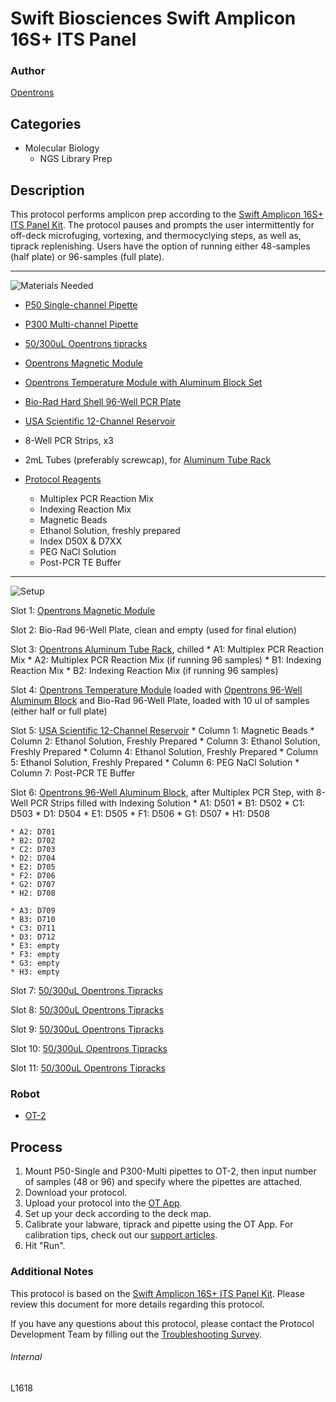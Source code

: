 # Swift Biosciences Swift Amplicon 16S+ ITS Panel

### Author
[Opentrons](https://opentrons.com/)

## Categories
* Molecular Biology
	* NGS Library Prep


## Description
This protocol performs amplicon prep according to the [Swift Amplicon 16S+ ITS Panel Kit](http://t7fuu3u4kioyf7ep21k6b916.wpengine.netdna-cdn.com/wp-content/uploads/2019/02/18-2328_Swift-Amplicon-16SITS-Panel_Protocol.pdf). The protocol pauses and prompts the user intermittently for off-deck microfuging, vortexing, and thermocyclying steps, as well as, tiprack replenishing. Users have the option of running either 48-samples (half plate) or 96-samples (full plate).

---
![Materials Needed](https://s3.amazonaws.com/opentrons-protocol-library-website/custom-README-images/001-General+Headings/materials.png)

* [P50 Single-channel Pipette](https://shop.opentrons.com/collections/ot-2-robot/products/single-channel-electronic-pipette)
* [P300 Multi-channel Pipette](https://shop.opentrons.com/collections/ot-2-pipettes/products/8-channel-electronic-pipette)
* [50/300uL Opentrons tipracks](https://shop.opentrons.com/collections/opentrons-tips/products/opentrons-3000ul-tips)
* [Opentrons Magnetic Module](https://shop.opentrons.com/collections/hardware-modules/products/magdeck)
* [Opentrons Temperature Module with Aluminum Block Set](https://shop.opentrons.com/collections/hardware-modules/products/tempdeck)
* [Bio-Rad Hard Shell 96-Well PCR Plate](http://www.bio-rad.com/en-us/sku/hsp9601-hard-shell-96-well-pcr-plates-low-profile-thin-wall-skirted-white-clear?ID=hsp9601)
* [USA Scientific 12-Channel Reservoir](https://www.usascientific.com/12-channel-automation-reservoir.aspx)
* 8-Well PCR Strips, x3
* 2mL Tubes (preferably screwcap), for [Aluminum Tube Rack](https://shop.opentrons.com/collections/hardware-modules/products/magdeck)

* [Protocol Reagents](http://t7fuu3u4kioyf7ep21k6b916.wpengine.netdna-cdn.com/wp-content/uploads/2019/02/18-2328_Swift-Amplicon-16SITS-Panel_Protocol.pdf)
	* Multiplex PCR Reaction Mix
	* Indexing Reaction Mix
	* Magnetic Beads
	* Ethanol Solution, freshly prepared
	* Index D50X & D7XX
	* PEG NaCl Solution
	* Post-PCR TE Buffer



---
![Setup](https://s3.amazonaws.com/opentrons-protocol-library-website/custom-README-images/001-General+Headings/Setup.png)

Slot 1: [Opentrons Magnetic Module](https://shop.opentrons.com/collections/hardware-modules/products/magdeck)

Slot 2: Bio-Rad 96-Well Plate, clean and empty (used for final elution)

Slot 3: [Opentrons Aluminum Tube Rack](https://shop.opentrons.com/collections/racks-and-adapters/products/aluminum-block-set), chilled
	* A1: Multiplex PCR Reaction Mix
	* A2: Multiplex PCR Reaction Mix (if running 96 samples)
	* B1: Indexing Reaction Mix
	* B2: Indexing Reaction Mix (if running 96 samples)

Slot 4: [Opentrons Temperature Module](https://shop.opentrons.com/collections/hardware-modules/products/tempdeck) loaded with [Opentrons 96-Well Aluminum Block](https://shop.opentrons.com/collections/racks-and-adapters/products/aluminum-block-set/) and Bio-Rad 96-Well Plate, loaded with 10 ul of samples (either half or full plate)

Slot 5: [USA Scientific 12-Channel Reservoir](https://www.usascientific.com/12-channel-automation-reservoir.aspx)
	* Column 1: Magnetic Beads
	* Column 2: Ethanol Solution, Freshly Prepared
	* Column 3: Ethanol Solution, Freshly Prepared
	* Column 4: Ethanol Solution, Freshly Prepared
	* Column 5: Ethanol Solution, Freshly Prepared
	* Column 6: PEG NaCl Solution
	* Column 7: Post-PCR TE Buffer

Slot 6: [Opentrons 96-Well Aluminum Block](https://shop.opentrons.com/collections/racks-and-adapters/products/aluminum-block-set/), after Multiplex PCR Step, with 8-Well PCR Strips filled with Indexing Solution
	* A1: D501
	* B1: D502
	* C1: D503
	* D1: D504
	* E1: D505
	* F1: D506
	* G1: D507
	* H1: D508

	* A2: D701
	* B2: D702
	* C2: D703
	* D2: D704
	* E2: D705
	* F2: D706
	* G2: D707
	* H2: D708

	* A3: D709
	* B3: D710
	* C3: D711
	* D3: D712
	* E3: empty
	* F3: empty
	* G3: empty
	* H3: empty

Slot 7: [50/300uL Opentrons Tipracks](https://shop.opentrons.com/collections/opentrons-tips/products/opentrons-3000ul-tips)

Slot 8: [50/300uL Opentrons Tipracks](https://shop.opentrons.com/collections/opentrons-tips/products/opentrons-3000ul-tips)

Slot 9: [50/300uL Opentrons Tipracks](https://shop.opentrons.com/collections/opentrons-tips/products/opentrons-3000ul-tips)

Slot 10: [50/300uL Opentrons Tipracks](https://shop.opentrons.com/collections/opentrons-tips/products/opentrons-3000ul-tips)

Slot 11: [50/300uL Opentrons Tipracks](https://shop.opentrons.com/collections/opentrons-tips/products/opentrons-3000ul-tips)


### Robot
* [OT-2](https://opentrons.com/ot-2)

## Process

1. Mount P50-Single and P300-Multi pipettes to OT-2, then input number of samples (48 or 96) and specify where the pipettes are attached.
2. Download your protocol.
3. Upload your protocol into the [OT App](https://opentrons.com/ot-app).
4. Set up your deck according to the deck map.
5. Calibrate your labware, tiprack and pipette using the OT App. For calibration tips, check out our [support articles](https://support.opentrons.com/en/collections/1559720-guide-for-getting-started-with-the-ot-2).
6. Hit "Run".

### Additional Notes
This protocol is based on the [Swift Amplicon 16S+ ITS Panel Kit](http://t7fuu3u4kioyf7ep21k6b916.wpengine.netdna-cdn.com/wp-content/uploads/2019/02/18-2328_Swift-Amplicon-16SITS-Panel_Protocol.pdf). Please review this document for more details regarding this protocol.

If you have any questions about this protocol, please contact the Protocol Development Team by filling out the [Troubleshooting Survey](https://protocol-troubleshooting.paperform.co/).

###### Internal
L1618
